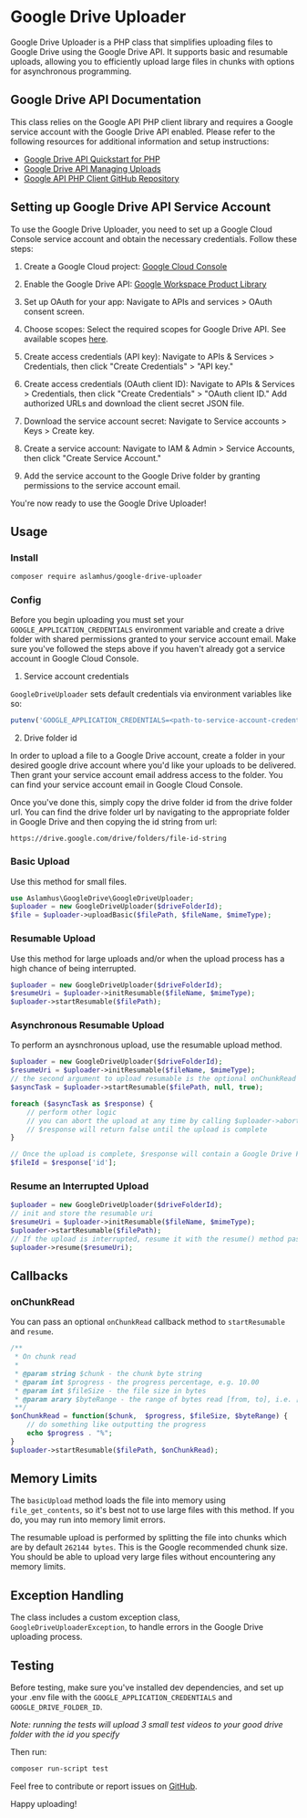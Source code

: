 # Google Drive Uploader

Google Drive Uploader is a PHP class that simplifies uploading files to Google Drive using the Google Drive API. It supports basic and resumable uploads, allowing you to efficiently upload large files in chunks with options for asynchronous programming.

## Google Drive API Documentation

This class relies on the Google API PHP client library and requires a Google service account with the Google Drive API enabled. Please refer to the following resources for additional information and setup instructions:

- [Google Drive API Quickstart for PHP](https://developers.google.com/drive/api/v3/quickstart/php)
- [Google Drive API Managing Uploads](https://developers.google.com/drive/api/v3/manage-uploads)
- [Google API PHP Client GitHub Repository](https://github.com/googleapis/google-api-php-client/blob/main/examples/large-file-upload.php)

## Setting up Google Drive API Service Account

To use the Google Drive Uploader, you need to set up a Google Cloud Console service account and obtain the necessary credentials. Follow these steps:

1. Create a Google Cloud project: [Google Cloud Console](https://console.cloud.google.com/projectcreate)
2. Enable the Google Drive API: [Google Workspace Product Library](https://console.cloud.google.com/marketplace/product/google/drive.googleapis.com)
3. Set up OAuth for your app: Navigate to APIs and services > OAuth consent screen.
4. Choose scopes: Select the required scopes for Google Drive API. See available scopes [here](https://developers.google.com/drive/api/guides/api-specific-auth).
5. Create access credentials (API key): Navigate to APIs & Services > Credentials, then click "Create Credentials" > "API key."
6. Create access credentials (OAuth client ID): Navigate to APIs & Services > Credentials, then click "Create Credentials" > "OAuth client ID." Add authorized URLs and download the client secret JSON file.
7. Download the service account secret: Navigate to Service accounts > Keys > Create key.

8. Create a service account: Navigate to IAM & Admin > Service Accounts, then click "Create Service Account."
9. Add the service account to the Google Drive folder by granting permissions to the service account email.

You're now ready to use the Google Drive Uploader!

## Usage

### Install

```bash
composer require aslamhus/google-drive-uploader
```

### Config

Before you begin uploading you must set your `GOOGLE_APPLICATION_CREDENTIALS` environment variable and create a drive folder with shared permissions granted to your service account email. Make sure you've followed the steps above if you haven't already got a service account in Google Cloud Console.

1. Service account credentials

`GoogleDriveUploader` sets default credentials via environment variables like so:

```php
putenv('GOOGLE_APPLICATION_CREDENTIALS=<path-to-service-account-credentials-json-file>');
```

2. Drive folder id

In order to upload a file to a Google Drive account,
create a folder in your desired google drive account where you'd like your uploads to be delivered. Then grant your service account email address access to the folder. You can find your service account email in Google Cloud Console.

Once you've done this, simply copy the drive folder id from the drive folder url. You can find the drive folder url by navigating to the appropriate folder in Google Drive and then copying the id string from url:

`https://drive.google.com/drive/folders/file-id-string`

### Basic Upload

Use this method for small files.

```php
use Aslamhus\GoogleDrive\GoogleDriveUploader;
$uploader = new GoogleDriveUploader($driveFolderId);
$file = $uploader->uploadBasic($filePath, $fileName, $mimeType);
```

### Resumable Upload

Use this method for large uploads and/or when the upload
process has a high chance of being interrupted.

```php
$uploader = new GoogleDriveUploader($driveFolderId);
$resumeUri = $uploader->initResumable($fileName, $mimeType);
$uploader->startResumable($filePath);
```

### Asynchronous Resumable Upload

To perform an aysnchronous upload, use the resumable upload method.

```php
$uploader = new GoogleDriveUploader($driveFolderId);
$resumeUri = $uploader->initResumable($fileName, $mimeType);
// the second argument to upload resumable is the optional onChunkRead callback
$asyncTask = $uploader->startResumable($filePath, null, true);

foreach ($asyncTask as $response) {
    // perform other logic
    // you can abort the upload at any time by calling $uploader->abort()
    // $response will return false until the upload is complete
}

// Once the upload is complete, $response will contain a Google Drive File object
$fileId = $response['id'];
```

### Resume an Interrupted Upload

```php
$uploader = new GoogleDriveUploader($driveFolderId);
// init and store the resumable uri
$resumeUri = $uploader->initResumable($fileName, $mimeType);
$uploader->startResumable($filePath);
// If the upload is interrupted, resume it with the resume() method passing the resumeUri argument
$uploader->resume($resumeUri);
```

## Callbacks

### onChunkRead

You can pass an optional `onChunkRead` callback method to `startResumable` and `resume`.

```php
/**
 * On chunk read
 *
 * @param string $chunk - the chunk byte string
 * @param int $progress - the progress percentage, e.g. 10.00
 * @param int $fileSize - the file size in bytes
 * @param arary $byteRange - the range of bytes read [from, to], i.e. [0, 256000]
 **/
$onChunkRead = function($chunk,  $progress, $fileSize, $byteRange) {
    // do something like outputting the progress
    echo $progress . "%";
}
$uploader->startResumable($filePath, $onChunkRead);
```

## Memory Limits

The `basicUpload` method loads the file into memory using `file_get_contents`, so it's best not to use large files with this method. If you do, you may run into memory limit errors.

The resumable upload is performed by splitting the file into chunks which are by default `262144 bytes`. This is the Google recommended chunk size. You should be able to upload very large files without encountering any memory limits.

## Exception Handling

The class includes a custom exception class, `GoogleDriveUploaderException`, to handle errors in the Google Drive uploading process.

## Testing

Before testing, make sure you've installed dev dependencies, and set up your .env file with the `GOOGLE_APPLICATION_CREDENTIALS` and `GOOGLE_DRIVE_FOLDER_ID`.

_Note: running the tests will upload 3 small test videos to your good drive folder with the id you specify_

Then run:

```bash
composer run-script test
```

Feel free to contribute or report issues on [GitHub](https://github.com/aslamhus/GoogleDriveUploader).

Happy uploading!
